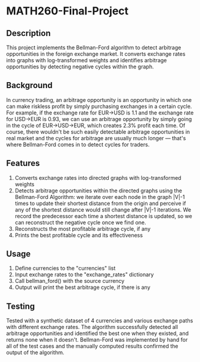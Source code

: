 # MATH260-Final-Project

## Description

This project implements the Bellman-Ford algorithm to detect arbitrage opportunities in the foreign exchange market. It converts exchange rates into graphs with log-transformed weights and identifies arbitrage opportunities by detecting negative cycles within the graph.

## Background

In currency trading, an arbitrage opportunity is an opportunity in which one can make riskless profit by simply purchasing exchanges in a certain cycle. For example, if the exchange rate for EUR->USD is 1.1 and the exchange rate for USD->EUR is 0.93, we can use an arbitrage opportunity by simply going in the cycle of EUR->USD->EUR, which creates 2.3% profit each time. Of course, there wouldn't be such easily detectable arbitrage opportunities in real market and the cycles for arbitrage are usually much longer — that's where Bellman-Ford comes in to detect cycles for traders.

## Features

1. Converts exchange rates into directed graphs with log-transformed weights
2. Detects arbitrage opportunities within the directed graphs using the Bellman-Ford Algorithm: we iterate over each node in the graph |V|-1 times to update their shortest distance from the origin and perceive if any of the shortest distance would still change after |V|-1 iterations. We record the predecessor each time a shortest distance is updated, so we can reconstruct the negative cycle once we find one.
3. Reconstructs the most profitable arbitrage cycle, if any
4. Prints the best profitable cycle and its effectiveness

## Usage

1. Define currencies to the "currencies" list
2. Input exchange rates to the "exchange_rates" dictionary
3. Call bellman_ford() with the source currency
4. Output will print the best arbitrage cycle, if there is any

## Testing

Tested with a synthetic dataset of 4 currencies and various exchange paths with different exchange rates. The algorithm successfully detected all arbitrage opportunities and identified the best one when they existed, and returns none when it doesn't. Bellman-Ford was implemented by hand for all of the test cases and the manually computed results confirmed the output of the algorithm.
